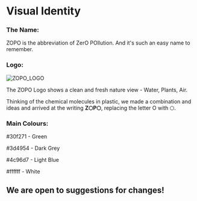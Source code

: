 # Visual Identity

### The Name:
ZOPO is the abbreviation of ZerO POllution. And it's such an easy name to remember.

### Logo:
![ZOPO_LOGO](https://scontent.fvcp2-1.fna.fbcdn.net/v/t1.15752-9/89068046_176632217119523_7264249896222326784_n.png?_nc_cat=106&_nc_sid=b96e70&_nc_ohc=4vaa9zBh2AMAX-1Ehlv&_nc_ht=scontent.fvcp2-1.fna&oh=7eb732c87cc6e4a0264fd68987dfc330&oe=5E923F2A)

The ZOPO Logo shows a clean and fresh nature view - Water, Plants, Air.

Thinking of the chemical molecules in plastic, we made a combination and ideas and arrived at the writing **Z⬡P⬡**, replacing the letter O with ⬡.

### Main Colours:
#30f271 - Green

#3d4954 - Dark Grey

#4c96d7 - Light Blue

#ffffff - White

## We are open to suggestions for changes!

